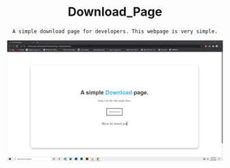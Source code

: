 <div align="center">
<h1>Download_Page</h1>
 <code>A simple download page for developers. This webpage is very simple.</code>

</div>


![alt text](https://github.com/AhsanParadise/Download_Page/blob/master/ScreenShot.jpg?raw=true)

